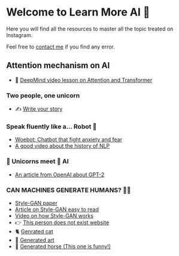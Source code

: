# Welcome to Learn More AI 💚

Here you will find all the resources to master all the topic treated on Instagram.


Feel free to [contact me](https://www.instagram.com/davide.mastricci/) if you find any error. 

## Attention mechanism on AI


- 🔎 [DeepMind video lesson on Attention and Transformer](https://www.youtube.com/watch?list=PLqYmG7hTraZCDxZ44o4p3N5Anz3lLRVZF&time_continue=916&v=AIiwuClvH6k&feature=emb_logo)


### Two people, one unicorn
- ✍️ [Write your story](https://transformer.huggingface.co/doc/gpt2-large) 

### Speak fluently like a... Robot 🤖

- [Woebot: Chatbot that fight anxiety and fear](https://woebot.io/)
- [A good video about the history of NLP](https://www.youtube.com/watch?v=bDxFvr1gpSU&t=309s)

### 🦄 Unicorns meet 🧠 AI

- [An article from OpenAI about GPT-2](https://openai.com/blog/better-language-models/)

### CAN MACHINES GENERATE HUMANS? 🧬🤖

- [Style-GAN paper](https//arxiv.org/abs/1812.04948)
- [Article on Style-GAN easy to read](https://machinelearningmastery.com/introduction-to-style-generative-adversarial-network-stylegan/) 
- [Video on how Style-GAN works](https://youtu.be/kSLJriaOumA)
- 👉 [This person does not exist website](https://thispersondoesnotexist.com)
- 🐈 [Genrated cat](https://thiscatdoesnotexist.com)
- 🎨 [Generated art](https://thisartworkdoesnotexist.com)
- 🐴 [Generated horse (This one is funny!)](https://thishorsedoesnotexist.com)








